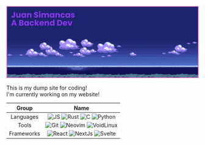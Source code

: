[![MasterHead](./banner.png)](https://www.github.com/SrLebel)

This is my dump site for coding! <br>
I'm currently working on my website!

| Group | Name |
| :---: | :---: |
| Languages | ![JS](https://img.shields.io/badge/JavaScript-F7DF1E?style=for-the-badge&logo=JavaScript&logoColor=white) ![Rust](https://img.shields.io/badge/Rust-000000?style=for-the-badge&logo=rust&logoColor=white) ![C](https://img.shields.io/badge/C-00599C?style=for-the-badge&logo=c&logoColor=white) ![Python](https://img.shields.io/badge/Python-14354C?style=for-the-badge&logo=python&logoColor=white) |
| Tools | ![Git](https://img.shields.io/badge/GIT-E44C30?style=for-the-badge&logo=git&logoColor=white) ![Neovim](https://img.shields.io/badge/NeoVim-%2357A143.svg?&style=for-the-badge&logo=neovim&logoColor=white) ![VoidLinux](https://img.shields.io/badge/Linux-FCC624?style=for-the-badge&logo=linux&logoColor=black)    | 
| Frameworks | ![React](https://img.shields.io/badge/React-20232A?style=for-the-badge&logo=react&logoColor=61DAFB) ![NextJs](https://img.shields.io/badge/Next.js-000?logo=nextdotjs&logoColor=fff&style=for-the-badge) ![Svelte](https://img.shields.io/badge/Svelte-4A4A55?style=for-the-badge&logo=svelte&logoColor=FF3E00) |

